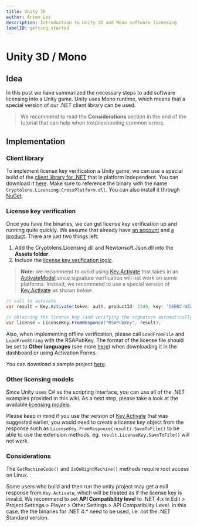 ```yaml
---
title: Unity 3D
author: Artem Los
description: Introduction to Unity 3D and Mono software licensing
labelID: getting_started
---
```


# Unity 3D / Mono

## Idea
In this post we have summarized the necessary steps to add software licensing into a Unity game. Unity uses Mono runtime, which means that a special version of our .NET client library can be used.

> We recommend to read the **Considerations** section in the end of the tutorial that can help when troubleshooting common errors.

## Implementation

### Client library
To implement license key verification a Unity game, we can use a special build of the [client library for .NET](https://github.com/cryptolens/cryptolens-dotnet) that is platform independent. You can download it [here](https://github.com/Cryptolens/cryptolens-dotnet/releases). Make sure to reference the binary with the name `Cryptolens.Licensing.CrossPlatform.dll`. You can also install it through [NuGet](https://www.nuget.org/packages/Cryptolens.Licensing.CrossPlatform/).

### License key verification
Once you have the binaries, we can get license key verification up and running quite quickly. We assume that already have [an account](/getting-started/create-account) and [a product](/getting-started/new-product). There are just two things left:

1. Add the Cryptolens.Licensing.dll and Newtonsoft.Json.dll into the **Assets folder**.
2. Include the [license key verification logic](/examples/key-verification).

> **Note:** we recommend to avoid using [Key.Activate](https://help.cryptolens.io/api/dotnet/api/SKM.V3.Methods.Key.html?#SKM_V3_Methods_Key_Activate_System_String_SKM_V3_Models_ActivateModel_) that takes in an [ActivateModel](https://help.cryptolens.io/api/dotnet/api/SKM.V3.Models.ActivateModel.html) since signature verification will not work on some platforms. Instead, we recommend to use a special version of [Key.Activate](https://help.cryptolens.io/api/dotnet/api/SKM.V3.Methods.Key.html#SKM_V3_Methods_Key_Activate_System_String_System_Int32_System_String_System_String_System_Boolean_System_Int32_System_Int32_) as shown below: 

```cs
// call to activate
var result = Key.Activate(token: auth, productId: 3349, key: "GEBNC-WZZJD-VJIHG-GCMVD", machineCode: "foo");

// obtaining the license key (and verifying the signature automatically).
var license = LicenseKey.FromResponse("RSAPubKey", result);
```

Also, when implementing offline verification, please call `LoadFromFile` and `LoadFromString` with the RSAPubKey. The format of the license file should be set to **Other languages** (see more [here](/faq/index#protocols)) when downloading it in the dashboard or using Activation Forms.

You can download a sample project [here](https://github.com/Cryptolens/Examples/tree/master/unity).

### Other licensing models
Since Unity uses C# as the scripting interface, you can use all of the .NET examples provided in this wiki. As a next step, please take a look at the available [licensing models](/licensing-models/licensetypes).

Please keep in mind if you use the version of [Key.Activate](https://help.cryptolens.io/api/dotnet/api/SKM.V3.Methods.Key.html#SKM_V3_Methods_Key_Activate_System_String_System_Int32_System_String_System_String_System_Boolean_System_Int32_System_Int32_) that was suggested earlier, 
 you would need to create a license key object from the response such as `LicenseKey.FromResponse(result).SaveToFile()` to be able to use the extension methods, eg. `result.LicenseKey.SaveToFile()` will not work.

### Considerations
The `GetMachineCode()` and `IsOnRightMachine()` methods require root access on Linux.

Some users who build and then run the unity project may get a null response from `Key.Activate`, which will be treated as if the license key is invalid. We recommend to set **API Compatibility level** to .NET 4.x in Edit > Project Settings > Player > Other Settings > API Compatibility Level. In this case, the the binaries for .NET 4.* need to be used, i.e. not the .NET Standard version.
